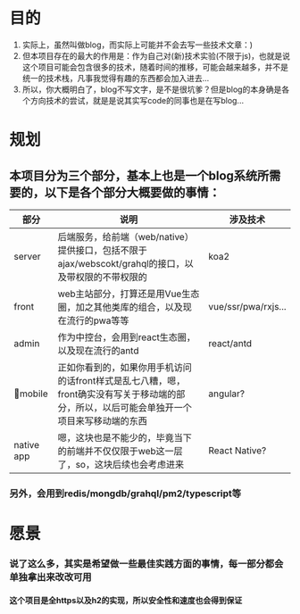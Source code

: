 # 目的
1. 实际上，虽然叫做blog，而实际上可能并不会去写一些技术文章：)
2. 但本项目存在的最大的作用是：作为自己对(新)技术实验(不限于js)，也就是说这个项目可能会包含很多的技术，随着时间的推移，可能会越来越多，并不是统一的技术栈，凡事我觉得有趣的东西都会加入进去...
3. 所以，你大概明白了，blog不写文字，是不是很坑爹？但是blog的本身确是各个方向技术的尝试，就是是说其实写code的同事也是在写blog...

# 规划
  本项目分为三个部分，基本上也是一个blog系统所需要的，以下是各个部分大概要做的事情：
  ---
部分 | 说明 | 涉及技术
--- | --- | ---
server | 后端服务，给前端（web/native）提供接口，包括不限于ajax/webscokt/grahql的接口，以及带权限的不带权限的 | koa2
front | web主站部分，打算还是用Vue生态圈，加之其他类库的组合，以及现在流行的pwa等等  | vue/ssr/pwa/rxjs...
admin | 作为中控台，会用到react生态圈，以及现在流行的antd | react/antd
mobile | 正如你看到的，如果你用手机访问的话front样式是乱七八糟，嗯，front确实没有写关于移动端的部分，所以，以后可能会单独开一个项目来写移动端的东西 | angular?
native app | 嗯，这块也是不能少的，毕竟当下的前端并不仅仅限于web这一层了，so，这块后续也会考虑进来 | React Native?

### 另外，会用到redis/mongdb/grahql/pm2/typescript等

# 愿景

### 说了这么多，其实是希望做一些最佳实践方面的事情，每一部分都会单独拿出来改改可用
#### 这个项目是全https以及h2的实现，所以安全性和速度也会得到保证